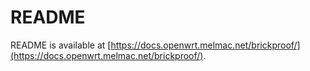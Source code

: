 # README

README is available at [https://docs.openwrt.melmac.net/brickproof/](https://docs.openwrt.melmac.net/brickproof/).
